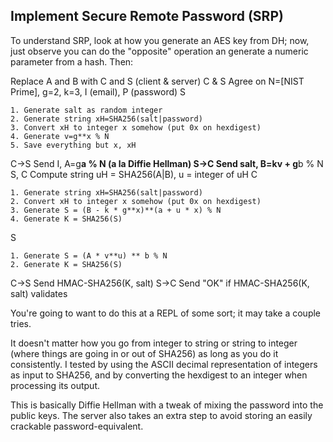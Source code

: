 
## Implement Secure Remote Password (SRP) ##

To understand SRP, look at how you generate an AES key from DH; now, just observe you can do the "opposite" operation an generate a numeric parameter from a hash. Then:

Replace A and B with C and S (client & server)
C & S
    Agree on N=[NIST Prime], g=2, k=3, I (email), P (password)
S

    1. Generate salt as random integer
    2. Generate string xH=SHA256(salt|password)
    3. Convert xH to integer x somehow (put 0x on hexdigest)
    4. Generate v=g**x % N
    5. Save everything but x, xH

C->S
    Send I, A=g**a % N (a la Diffie Hellman)
S->C
    Send salt, B=kv + g**b % N
S, C
    Compute string uH = SHA256(A|B), u = integer of uH
C

    1. Generate string xH=SHA256(salt|password)
    2. Convert xH to integer x somehow (put 0x on hexdigest)
    3. Generate S = (B - k * g**x)**(a + u * x) % N
    4. Generate K = SHA256(S)

S

    1. Generate S = (A * v**u) ** b % N
    2. Generate K = SHA256(S)

C->S
    Send HMAC-SHA256(K, salt)
S->C
    Send "OK" if HMAC-SHA256(K, salt) validates

You're going to want to do this at a REPL of some sort; it may take a couple tries.

It doesn't matter how you go from integer to string or string to integer (where things are going in or out of SHA256) as long as you do it consistently. I tested by using the ASCII decimal representation of integers as input to SHA256, and by converting the hexdigest to an integer when processing its output.

This is basically Diffie Hellman with a tweak of mixing the password into the public keys. The server also takes an extra step to avoid storing an easily crackable password-equivalent.

